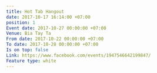 ```yaml
---
title: Hot Tab Hangout
date: 2017-10-17 16:14:00 +07:00
position: 1
Event date: 2017-10-27 00:00:00 +07:00
Venue: Bia Tay Ta
From date: 2017-10-22 00:00:00 +07:00
To date: 2017-10-28 00:00:00 +07:00
Is on top: false
Link: https://www.facebook.com/events/1947546642199847/
Feature type: white
---
```


